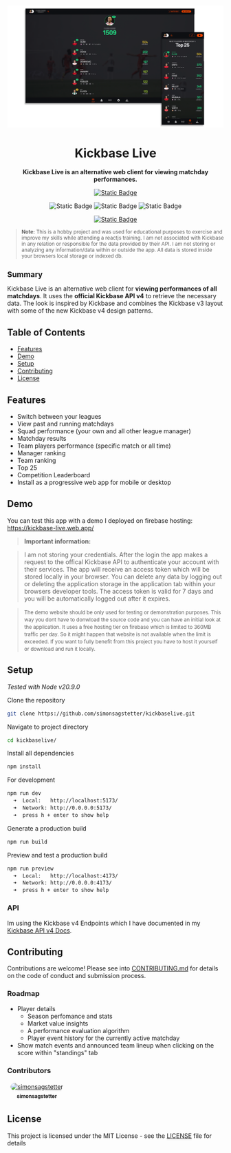 <p align="center">
    <img src="./Header.png"
    width="1080">
</p>

<h1 align="center">
Kickbase Live
</h1>

<p align="center"><strong>Kickbase Live is an alternative web client for viewing matchday performances.</strong></p>

<div align="center">

<a href="https://kickbase-live.web.app/">

![Static Badge](https://img.shields.io/badge/test%20app%20on%20firebase-585858?style=for-the-badge&logo=firebase&logoColor=red)

</a>

![Static Badge](https://img.shields.io/badge/version-1.0.6-blue?style=for-the-badge)
![Static Badge](https://img.shields.io/badge/license-MIT-orange?style=for-the-badge)
![Static Badge](https://img.shields.io/badge/contributers-1-red?style=for-the-badge)

<a href="https://buymeacoffee.com/simonsagstd">

![Static Badge](https://img.shields.io/badge/buy_me_a_coffee-FFDD00?style=for-the-badge&logo=buy-me-a-coffee&logoColor=black)

</a>

</div>

<small>

> **Note:** This is a hobby project and was used for educational purposes to exercise and improve my skills while attending a reactjs training. I am not associated with Kickbase in any relation or responsible for the data provided by their API. I am not storing or analyzing any information/data within or outside the app. All data is stored inside your browsers local storage or indexed db.

## Summary

</small>

Kickbase Live is an alternative web client for **viewing performances of all matchdays**. It uses the **official Kickbase API v4** to retrieve the necessary data. The look is inspired by Kickbase and combines the Kickbase v3 layout with some of the new Kickbase v4 design patterns.

## Table of Contents

-   [Features](#features)
-   [Demo](#demo)
-   [Setup](#setup)
-   [Contributing](#contributing)
-   [License](#license)

## Features

-   Switch between your leagues
-   View past and running matchdays
-   Squad performance (your own and all other league manager)
-   Matchday results
-   Team players performance (specific match or all time)
-   Manager ranking
-   Team ranking
-   Top 25
-   Competition Leaderboard
-   Install as a progressive web app for mobile or desktop

## Demo

You can test this app with a demo I deployed on firebase hosting: https://kickbase-live.web.app/

> **Important information:**

> I am not storing your credentials. After the login the app makes a request to the offical Kickbase API to authenticate your account with their services. The app will receive an access token which will be stored locally in your browser. You can delete any data by logging out or deleting the application storage in the application tab within your browsers developer tools. The access token is valid for 7 days and you will be automatically logged out after it expires.

> <small>The demo website should be only used for testing or demonstration purposes. This way you dont have to donwload the source code and you can have an initial look at the application. It uses a free hosting tier on firebase which is limited to 360MB traffic per day. So it might happen that website is not available when the limit is exceeded. If you want to fully benefit from this project you have to host it yourself or download and run it locally.</small>

## Setup

_Tested with Node v20.9.0_

Clone the repository

```bash
git clone https://github.com/simonsagstetter/kickbaselive.git
```

Navigate to project directory

```bash
cd kickbaselive/
```

Install all dependencies

```bash
npm install
```

For development

```bash
npm run dev
  ➜  Local:   http://localhost:5173/
  ➜  Network: http://0.0.0.0:5173/
  ➜  press h + enter to show help
```

Generate a production build

```bash
npm run build
```

Preview and test a production build

```bash
npm run preview
  ➜  Local:   http://localhost:4173/
  ➜  Network: http://0.0.0.0:4173/
  ➜  press h + enter to show help
```

### API

Im using the Kickbase v4 Endpoints which I have documented in my [Kickbase API v4 Docs](https://github.com/simonsagstetter/kickbase-api-v4-docs).

## Contributing

Contributions are welcome! Please see into [CONTRIBUTING.md](https://github.com/simonsagstetter/kickbaselive/blob/main/CONTRIBUTING.md) for details on the code of conduct and submission process.

### Roadmap

-   Player details
    -   Season perfomance and stats
    -   Market value insights
    -   A performance evaluation algorithm
    -   Player event history for the currently active matchday
-   Show match events and announced team lineup when clicking on the score within "standings" tab

### Contributors

<!-- ALL-CONTRIBUTORS-LIST:START - Do not remove or modify this section -->
<!-- prettier-ignore-start -->
<!-- markdownlint-disable -->
<table>
  <tbody>
    <tr>
      <td align="center" style="border: 1px solid transparent"><a href="https://github.com/simonsagstetter"><img src="https://avatars.githubusercontent.com/u/44363600?v=4" width="100px;" style="border-radius: 10px; object-fit: contain" alt="simonsagstetter"/><br /><sub><b>simonsagstetter</b></sub></a></td>
    </tr>
  </tbody>
</table>

<!-- markdownlint-restore -->
<!-- prettier-ignore-end -->

<!-- ALL-CONTRIBUTORS-LIST:END -->

## License

This project is licensed under the MIT License - see the [LICENSE](LICENSE) file for details
